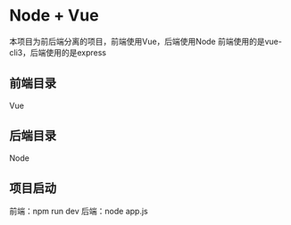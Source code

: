 # Node + Vue
本项目为前后端分离的项目，前端使用Vue，后端使用Node
前端使用的是vue-cli3，后端使用的是express

## 前端目录
Vue

## 后端目录
Node

## 项目启动
前端：npm run dev
后端：node app.js